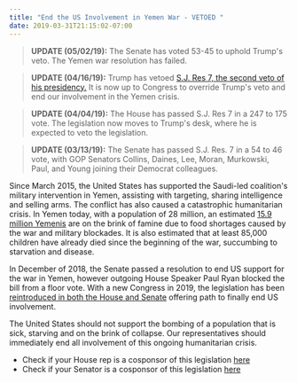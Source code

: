 ```yaml
---
title: "End the US Involvement in Yemen War - VETOED "
date: 2019-03-31T21:15:02-07:00
---
```

>**UPDATE (05/02/19):** The Senate has voted 53-45 to uphold Trump's veto. The Yemen war resolution has failed.

>**UPDATE (04/16/19):** Trump has vetoed [S.J. Res 7, the second veto of his presidency.](https://www.washingtonpost.com/politics/trump-vetoes-resolution-to-end-us-participation-in-yemens-civil-war/2019/04/16/0fabc312-60a1-11e9-bfad-36a7eb36cb60_story.html?utm_term=.55e145020e3c) It is now up to Congress to override Trump's veto and end our involvement in the Yemen crisis. 

>**UPDATE (04/04/19):** The House has passed S.J. Res 7 in a 247 to 175 vote. The legislation now moves to Trump's desk, where he is expected to veto the legislation. 

>**UPDATE (03/13/19):** The Senate has passed  S.J. Res. 7 in a 54 to 46 vote, with GOP Senators Collins, Daines, Lee, Moran, Murkowski, Paul, and Young joining their Democrat colleagues. 

Since March 2015, the United States has supported the Saudi-led coalition's military intervention in Yemen, assisting with targeting, sharing intelligence and selling arms. The conflict has also caused a catastrophic humanitarian crisis. In Yemen today, with a population of 28 million, an estimated [15.9 million Yemenis](https://thehill.com/opinion/international/428671-tell-congress-to-end-war-and-hunger-in-yemen) are on the brink of famine due to food shortages caused by the war and military blockades. It is also estimated that at least 85,000 children have already died since the beginning of the war, succumbing to starvation and disease.

In December of 2018, the Senate passed a resolution to end US support for the war in Yemen, however outgoing House Speaker Paul Ryan blocked the bill from a floor vote. With a new Congress in 2019, the legislation has been [reintroduced in both the House and Senate](https://www.politico.com/story/2019/02/06/congress-trump-yemen-1153867) offering path to finally end US involvement.

The United States should not support the bombing of a population that is sick, starving and on the brink of collapse. Our representatives should immediately end all involvement of this ongoing humanitarian crisis. 

- Check if your House rep is a cosponsor of this legislation [here](https://www.congress.gov/bill/116th-congress/house-joint-resolution/37/cosponsors)
- Check if your Senator is a cosponsor of this legislation [here](https://www.congress.gov/bill/116th-congress/senate-joint-resolution/7/cosponsors)
